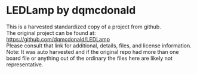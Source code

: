 
# LEDLamp by dqmcdonald  
This is a harvested standardized copy of a project from github.  
The original project can be found at:  
https://github.com/dqmcdonald/LEDLamp  
Please consult that link for additional, details, files, and license information.  
Note: It was auto harvested and if the original repo had more than one board file or anything out of the ordinary the files here are likely not representative.  
    